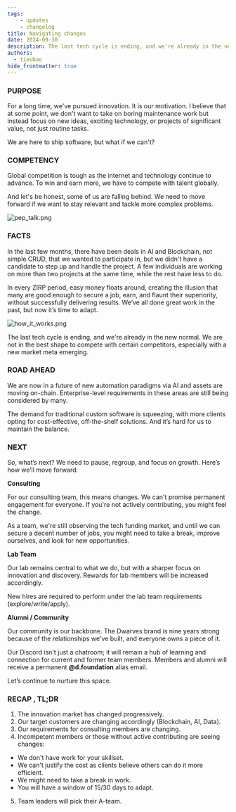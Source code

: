 ```yaml
---
tags: 
    - updates
    - changelog
title: Navigating changes
date: 2024-09-30
description: The last tech cycle is ending, and we're already in the new normal. We are not in the best shape to compete with certain competitors, especially with a new market meta emerging. We are now in a future of new automation paradigms via AI and assets are moving on-chain.
authors:
  - tieubao
hide_frontmatter: true
---
```


### PURPOSE

For a long time, we've pursued innovation. It is our motivation. I believe that at some point, we don't want to take on boring maintenance work but instead focus on new ideas, exciting technology, or projects of significant value, not just routine tasks.

We are here to ship software, but what if we can't?

### COMPETENCY

Global competition is tough as the internet and technology continue to advance. To win and earn more, we have to compete with talent globally.

And let's be honest, some of us are falling behind. We need to move forward if we want to stay relevant and tackle more complex problems.

![pep_talk.png](https://imgs.xkcd.com/comics/pep_talk.png)

### FACTS

In the last few months, there have been deals in AI and Blockchain, not simple CRUD, that we wanted to participate in, but we didn't have a candidate to step up and handle the project. A few individuals are working on more than two projects at the same time, while the rest have less to do.

In every ZIRP period, easy money floats around, creating the illusion that many are good enough to secure a job, earn, and flaunt their superiority, without successfully delivering results. We’ve all done great work in the past, but now it’s time to adapt.

![how_it_works.png](https://imgs.xkcd.com/comics/how_it_works.png)

The last tech cycle is ending, and we're already in the new normal. We are not in the best shape to compete with certain competitors, especially with a new market meta emerging.

### **ROAD AHEAD**

We are now in a future of new automation paradigms via AI and assets are moving on-chain. Enterprise-level requirements in these areas are still being considered by many.

The demand for traditional custom software is squeezing, with more clients opting for cost-effective, off-the-shelf solutions. And it’s hard for us to maintain the balance.

### NEXT

So, what’s next? We need to pause, regroup, and focus on growth. Here’s how we’ll move forward:

**Consulting**

For our consulting team, this means changes. We can't promise permanent engagement for everyone. If you're not actively contributing, you might feel the change.

As a team, we're still observing the tech funding market, and until we can secure a decent number of jobs, you might need to take a break, improve ourselves, and look for new opportunities.

**Lab Team**

Our lab remains central to what we do, but with a sharper focus on innovation and discovery. Rewards for lab members will be increased accordingly.

New hires are required to perform under the lab team requirements (explore/write/apply).

**Alumni / Community**

Our community is our backbone. The Dwarves brand is nine years strong because of the relationships we've built, and everyone owns a piece of it.

Our Discord isn't just a chatroom; it will remain a hub of learning and connection for current and former team members. Members and alumni will receive a permanent **@d.foundation** alias email.

Let’s continue to nurture this space.

### RECAP ,  TL;DR

1. The innovation market has changed progressively.
2. Our target customers are changing accordingly (Blockchain, AI, Data).
3. Our requirements for consulting members are changing.
4. Incompetent members or those without active contributing are seeing changes:

- We don't have work for your skillset.
- We can't justify the cost as clients believe others can do it more efficient.
- We might need to take a break in work.
- You will have a window of 15/30 days to adapt.

5. Team leaders will pick their A-team.
